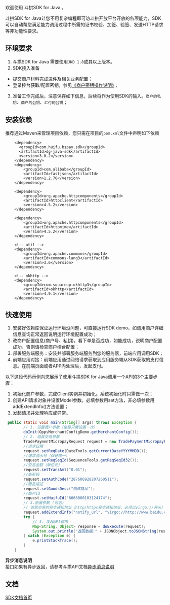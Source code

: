 欢迎使用 斗拱SDK for Java 。

斗拱SDK for Java让您不用复杂编程即可访斗拱开放平台开放的各项能力，SDK可以自动帮您满足能力调用过程中所需的证书校验、加签、验签、发送HTTP请求等非功能性要求。

## 环境要求
1.  斗拱SDK for Java 需要使用`JKD 1.8`或其以上版本。
2.  SDK接入准备
   - 提交商户材料完成进件及相关业务配置；
   - 登录控台获取/配置密钥，参见[《商户密钥操作说明》](http://paas.huifutest.com/partners/devtools/#/sdk_java_myczsm)；
3.  准备工作完成后，注意保存如下信息，后续将作为使用SDK的输入。`商户的私钥`、`商户的公钥`、`汇付的公钥`；

## 安装依赖
推荐通过Maven来管理项目依赖，您只需在项目的`pom.xml`文件中声明如下依赖
        
        <dependency>
          <groupId>com.huifu.bspay.sdk</groupId>
          <artifactId>dg-java-sdk</artifactId>
          <version>3.0.2</version>
        </dependency>
        <dependency>
            <groupId>com.alibaba</groupId>
            <artifactId>fastjson</artifactId>
            <version>1.2.70</version>
        </dependency>

        <dependency>
            <groupId>org.apache.httpcomponents</groupId>
            <artifactId>httpclient</artifactId>
            <version>4.5.2</version>
        </dependency>

        <dependency>
            <groupId>org.apache.httpcomponents</groupId>
            <artifactId>httpmime</artifactId>
            <version>4.5.2</version>
        </dependency>

        <!-- util -->
        <dependency>
            <groupId>org.apache.commons</groupId>
            <artifactId>commons-lang3</artifactId>
            <version>3.6</version>
        </dependency>

        <!-- okhttp -->
        <dependency>
            <groupId>com.squareup.okhttp3</groupId>
            <artifactId>okhttp</artifactId>
            <version>4.9.1</version>
        </dependency>

## 快速使用
1. 安装好依赖库保证运行环境没问题，可直接运行SDK demo，如调用商户详细信息查询正常返回说明运行环境配置成功；
2. 改商户配置信息(商户号、私钥)，看下单是否成功，如能成功，说明商户配置成功，否则请检查商户控台配置；
3. 部署服务端服务：安装并部署服务端服务到您的服务器，前端应用调用SDK；
4. 前端应用对接：前端应用通过网络请求获取到应用服务端从SDK获取的支付信息。在前端页面或者APP内处理后，发起支付。

以下这段代码示例向您展示了使用斗拱SDK for Java调用一个API的3个主要步骤：  
1. 初始化商户参数，完成Client实例并初始化。系统初始化时只需做一次； 
2. 创建API请求对象并设置Model参数。必填参数用set方法，非必填参数用addExtendInfo()方法设置；
3. 发起请求并处理响应或异常。

```java
 public static void main(String[] args) throws Exception {
        // 1. 设置商户参数（全局只需设置一次）
        doInit(OppsMerchantConfigDemo.getMerchantConfig());
        // 2. 组装交易参数
        TradePaymentMicropayRequest request = new TradePaymentMicropayRequest();
        //请求日期
        request.setReqDate(DateTools.getCurrentDateYYYYMMDD());
        //请求流水号（保证唯一）
        request.setReqSeqId(SequenceTools.getReqSeqId32());
        //交易金额（单位元）
        request.setTransAmt("0.01");
        //条形码
        request.setAuthCode("287606928207260511");
        //商品描述
        request.setGoodsDesc("测试商品");
        //商户id
        request.setHuifuId("6666000103124174");
        // 3.拓展参数 (可选)
        // 该笔交易的异步通知地址（http/https异步通知地址，必须以virgo://开头）
        request.addExtendInfo("notify_url", "virgo://http://www.baidu.com");
        try {
            // 3. 发起API调用
            Map<String, Object> response = doExecute(request);
            System.out.println("返回数据:" + JSONObject.toJSONString(response));
        } catch (Exception e) {
            e.printStackTrace();
        }
    }
```

**异步消息说明**   
接口如果有异步返回，请参考斗拱API文档[异步消息说明](https://paas.huifu.com/partners/api/#/ybxx/api_ybxx)

## 文档

[SDK文档首页](http://paas.huifutest.com/partners/devtools/#/sdk_java)